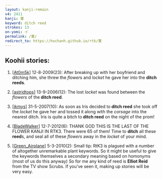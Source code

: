 ```yaml
---
layout: kanji-remain
v4: 2411
kanji: 葦
keyword: ditch reed
strokes: 13
on-yomi: イ
permalink: /葦/
redirect_to: https://hochanh.github.io/rtk/葦
---
```


## Koohii stories: 

1) [<a href="http://kanji.koohii.com/profile/At0m5k">At0m5k</a>] 12-8-2009(23): After breaking up with her boyfriend and ditching him, she threw the <em>flower</em>s and <em>locket</em> he gave her into the <strong>ditch reeds</strong>.

2) [<a href="http://kanji.koohii.com/profile/astridtops">astridtops</a>] 13-9-2006(12): The lost <em>locket</em> was found between the <em>flowers</em> of the<strong> ditch reed</strong>.

3) [<a href="http://kanji.koohii.com/profile/ikmys">ikmys</a>] 31-5-2007(10): As soon as Iris decided to<strong> ditch reed</strong> she took off the <em>locket</em> he gave her and tossed it along with the <em>corsage</em> into the nearest ditch. Iris is quite a bitch to<strong> ditch reed</strong> on the night of the prom!

4) [<a href="http://kanji.koohii.com/profile/BladeWalker">BladeWalker</a>] 12-7-2012(6): THANK GOD THIS IS THE LAST OF THE FLOWER KANJI IN RTK3. There were 65 of them! Time to <strong>ditch</strong> all these <strong>reed</strong>s, and seal all of these <em>flowers</em> away in the <em>locket</em> of your mind.

5) [<a href="http://kanji.koohii.com/profile/Green_Airplane">Green_Airplane</a>] 5-3-2010(2): Small tip: RtK3 is plagued with a number of altogether unremarkable plant keywords. So it might be useful to give the keywords themselves a secondary meaning based on homonyms (most of us do this anyway) So for me any kind of reed is <strong>Elliot Reid</strong> from the TV show Scrubs. If you&#039;ve seen it, making up stories will be very easy.

